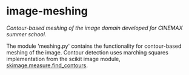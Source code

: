 # image-meshing

*Contour-based meshing of the image domain developed for CINEMAX summer school.*

The module 'meshing.py' contains the functionality for contour-based meshing of the image. Contour detection uses marching squares implementation from the scikit image module, [skimage.measure.find_contours](https://scikit-image.org/docs/dev/api/skimage.measure.html#skimage.measure.find_contours). 


 
